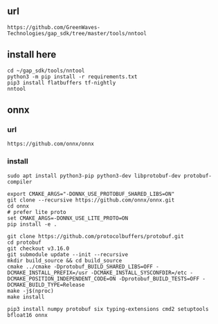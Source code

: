 ## url
    https://github.com/GreenWaves-Technologies/gap_sdk/tree/master/tools/nntool

## install here
    cd ~/gap_sdk/tools/nntool
    python3 -m pip install -r requirements.txt
    pip3 install flatbuffers tf-nightly
    nntool

## onnx
### url
    https://github.com/onnx/onnx

### install
    sudo apt install python3-pip python3-dev libprotobuf-dev protobuf-compiler
    
    export CMAKE_ARGS="-DONNX_USE_PROTOBUF_SHARED_LIBS=ON"
    git clone --recursive https://github.com/onnx/onnx.git
    cd onnx
    # prefer lite proto
    set CMAKE_ARGS=-DONNX_USE_LITE_PROTO=ON
    pip install -e .
    
    git clone https://github.com/protocolbuffers/protobuf.git
    cd protobuf
    git checkout v3.16.0
    git submodule update --init --recursive
    mkdir build_source && cd build_source
    cmake ../cmake -Dprotobuf_BUILD_SHARED_LIBS=OFF -DCMAKE_INSTALL_PREFIX=/usr -DCMAKE_INSTALL_SYSCONFDIR=/etc -DCMAKE_POSITION_INDEPENDENT_CODE=ON -Dprotobuf_BUILD_TESTS=OFF -DCMAKE_BUILD_TYPE=Release
    make -j$(nproc)
    make install
    
    pip3 install numpy protobuf six typing-extensions cmd2 setuptools bfloat16 onnx
